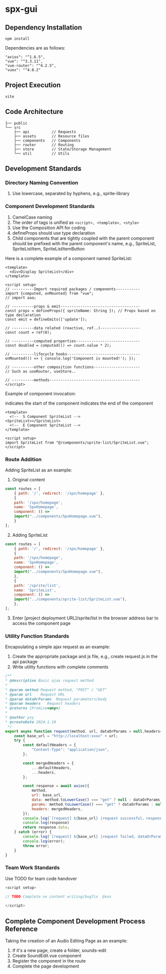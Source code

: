 # spx-gui

## Dependency Installation
`npm install`

Dependencies are as follows:
```node
"axios": "^1.6.5",  
"vue": "^3.3.11",  
"vue-router": "^4.2.5",  
"vuex": "^4.0.2"
```

## Project Execution
`vite`

## Code Architecture
```arduino
├── public 
└── src 
    ├── api          // Requests
    ├── assets       // Resource files
    ├── components   // Components
    ├── router       // Routing
    ├── store        // State/Storage Management
    └── util         // Utils
```

## Development Standards
### Directory Naming Convention
1. Use lowercase, separated by hyphens, e.g., sprite-library

### Component Development Standards
1. CamelCase naming
2. The order of tags is unified as `<script>, <template>, <style>`
3. Use the Composition API for coding
4. defineProps should use type declaration
5. Child components that are tightly coupled with the parent component should be prefixed with the parent component's name, e.g., SpriteList, SpriteListItem, SpriteListItemButton

Here is a complete example of a component named SpriteList:
```vue
<template>
  <div>Display SpriteList</div>
</template>

<script setup>
// ----------Import required packages / components-----------
import {computed, onMounted} from "vue";
// import aaa;

// ----------props & emit------------------------------------
const props = defineProps({ spriteName: String }); // Props based on type declaration
const emit = defineEmits(['update']);

// ----------data related (reactive, ref..)------------------
const count = ref(0);

// ----------computed properties-----------------------------
const doubled = computed(() => count.value * 2);

// ----------lifecycle hooks---------------------------------
onMounted(() => { console.log('Component is mounted!'); });

// ----------other composition functions---------------------
// Such as useRouter, useStore..

// ----------methods-----------------------------------------
</script>
```

Example of component invocation:
<!-- S Component ComponentName --> indicates the start of the component
<!-- E Component ComponentName --> indicates the end of the component
```vue3
<template>
  <!--  S Component SpriteList -->
<SpriteList></SpriteList>
  <!--  E Component SpriteList -->
</template>

<script setup>
import SpriteList from "@/components/sprite-list/SpriteList.vue";
</script>
```

### Route Addition
Adding SpriteList as an example:

1. Original content
```javascript
const routes = [
    { path: '/', redirect: '/spx/homepage' },
    {
    path: '/spx/homepage',
    name: 'SpxHomepage',
    component: () =>
    import("../components/SpxHomepage.vue"),
    }
];
```

2. Adding SpriteList
```javascript
const routes = [
    { path: '/', redirect: '/spx/homepage' },
    {
    path: '/spx/homepage',
    name: 'SpxHomepage',
    component: () =>
    import("../components/SpxHomepage.vue"),
    },
    {
    path: '/sprite/list',
    name: 'SpriteList',
    component: () =>
    import("../components/sprite-list/SpriteList.vue"),
    },
];
```

3. Enter [project deployment URL]/sprite/list in the browser address bar to access the component page

### Utility Function Standards
Encapsulating a simple ajax request as an example:

1. Create the appropriate package and js file, e.g., create request.js in the api package
2. Write utility functions with complete comments

```javascript
/**
* @description Basic ajax request method
*
* @param method Request method, "POST" / "GET"
* @param url    Request URL
* @param dataOrParams  Request parameters/body
* @param headers   Request headers
* @returns {Promise<any>}
*
* @author yxy
* @createDate 2024.1.10
 */
export async function request(method, url, dataOrParams = null,headers={} ) {
    const base_url = "http://localhost:xxxx" + url;
    try {
        const defaultHeaders = {
            "Content-Type": "application/json",
        };

        const mergedHeaders = {
            ...defaultHeaders,
            ...headers,
        };

        const response = await axios({
            method,
            url: base_url,
            data: method.toLowerCase() === "get" ? null : dataOrParams,
            params: method.toLowerCase() === "get" ? dataOrParams : null,
            headers: mergedHeaders,
        });
        console.log(`[request] ${base_url} |request successful，response:`);
        console.log(response)
        return response.data;
    } catch (error) {
        console.log(`[request] ${base_url} |request failed, dataOrParams: ${JSON.stringify(dataOrParams)}`);
        console.log(error);
        throw error;
    }
}

```

### Team Work Standards
Use TODO for team code handover

```javascript
<script setup>

// TODO Complete xx content writing/bugfix  @xxx
    
</script>
```

## Complete Component Development Process Reference
Taking the creation of an Audio Editing Page as an example:

1. If it's a new page, create a folder, sounds-edit
2. Create SoundEdit.vue component
3. Register the component in the route
4. Complete the page development
